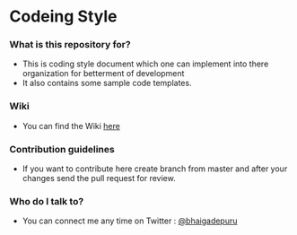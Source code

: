 # Codeing Style #

### What is this repository for? ###

* This is coding style document which one can implement into there organization for betterment of development
* It also contains some sample code templates.

### Wiki ###
* You can find the Wiki [here](https://bitbucket.org/purushottam_bhaigade/codeing-style/wiki/Home)

### Contribution guidelines ###

* If you want to contribute here create branch from master and after your changes send the pull request for review.

### Who do I talk to? ###

* You can connect me any time on Twitter : [@bhaigadepuru](https://twitter.com/bhaigadepuru)